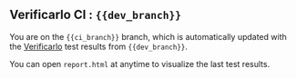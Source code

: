 ## Verificarlo CI : `{{dev_branch}}`

You are on the `{{ci_branch}}` branch, which is automatically updated with the
[Verificarlo](https://github.com/verificarlo/verificarlo) test results from
`{{dev_branch}}`.

You can open `report.html` at anytime to visualize the last test
results.
